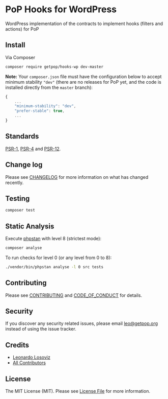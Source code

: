 # PoP Hooks for WordPress

<!--
[![Latest Version on Packagist][ico-version]][link-packagist]
[![Software License][ico-license]](LICENSE.md)
[![Build Status][ico-travis]][link-travis]
[![Coverage Status][ico-scrutinizer]][link-scrutinizer]
[![Quality Score][ico-code-quality]][link-code-quality]
[![Total Downloads][ico-downloads]][link-downloads]
-->

WordPress implementation of the contracts to implement hooks (filters and actions) for PoP

## Install

Via Composer

``` bash
composer require getpop/hooks-wp dev-master
```

**Note:** Your `composer.json` file must have the configuration below to accept minimum stability `"dev"` (there are no releases for PoP yet, and the code is installed directly from the `master` branch):

```javascript
{
    ...
    "minimum-stability": "dev",
    "prefer-stable": true,
    ...
}
```

## Standards

[PSR-1](https://www.php-fig.org/psr/psr-1), [PSR-4](https://www.php-fig.org/psr/psr-4) and [PSR-12](https://www.php-fig.org/psr/psr-12).

## Change log

Please see [CHANGELOG](CHANGELOG.md) for more information on what has changed recently.

## Testing

``` bash
composer test
```

## Static Analysis

Execute [phpstan](https://github.com/phpstan/phpstan) with level 8 (strictest mode):

``` bash
composer analyse
```

To run checks for level 0 (or any level from 0 to 8):

``` bash
./vendor/bin/phpstan analyse -l 0 src tests
```

## Contributing

Please see [CONTRIBUTING](CONTRIBUTING.md) and [CODE_OF_CONDUCT](CODE_OF_CONDUCT.md) for details.

## Security

If you discover any security related issues, please email leo@getpop.org instead of using the issue tracker.

## Credits

- [Leonardo Losoviz][link-author]
- [All Contributors][link-contributors]

## License

The MIT License (MIT). Please see [License File](LICENSE.md) for more information.

[ico-version]: https://img.shields.io/packagist/v/getpop/hooks-wp.svg?style=flat-square
[ico-license]: https://img.shields.io/badge/license-MIT-brightgreen.svg?style=flat-square
[ico-travis]: https://img.shields.io/travis/getpop/hooks-wp/master.svg?style=flat-square
[ico-scrutinizer]: https://img.shields.io/scrutinizer/coverage/g/getpop/hooks-wp.svg?style=flat-square
[ico-code-quality]: https://img.shields.io/scrutinizer/g/getpop/hooks-wp.svg?style=flat-square
[ico-downloads]: https://img.shields.io/packagist/dt/getpop/hooks-wp.svg?style=flat-square

[link-packagist]: https://packagist.org/packages/getpop/hooks-wp
[link-travis]: https://travis-ci.org/getpop/hooks-wp
[link-scrutinizer]: https://scrutinizer-ci.com/g/getpop/hooks-wp/code-structure
[link-code-quality]: https://scrutinizer-ci.com/g/getpop/hooks-wp
[link-downloads]: https://packagist.org/packages/getpop/hooks-wp
[link-author]: https://github.com/leoloso
[link-contributors]: ../../contributors
